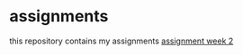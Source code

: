 # assignments
this repository contains my assignments
[assignment week 2](https://github.com/kaypeeters/assignments/blob/master/Assignment_week_2%20(2).ipynb)
